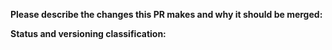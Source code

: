 **Please describe the changes this PR makes and why it should be merged:**

**Status and versioning classification:**

<!--
Please move lines that apply to you out of the comment:
- Code changes have been tested against the Discord API, or there are no code changes
- I know how to update typings and have done so, or typings don't need updating
- This PR changes the library's interface (methods or parameters added)
- This PR includes breaking changes (methods removed or renamed, commands moved, removed or renamed)
- This PR **only** includes non-code changes, like changes to template, README, etc.
-->
